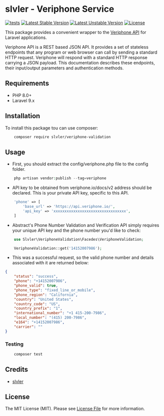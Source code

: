 # slvler - Veriphone Service


[![tests](https://github.com/slvler/veriphone-service/actions/workflows/tests.yml/badge.svg)](https://github.com/slvler/veriphone-service/actions/workflows/tests.yml)
[![Latest Stable Version](http://poser.pugx.org/slvler/veriphone-validation/v)](https://packagist.org/packages/slvler/veriphone-validation) 
[![Latest Unstable Version](http://poser.pugx.org/slvler/veriphone-validation/v/unstable)](https://packagist.org/packages/slvler/veriphone-validation) 
[![License](http://poser.pugx.org/slvler/veriphone-validation/license)](https://packagist.org/packages/slvler/veriphone-validation) 


This package provides a convenient wrapper to the [Veriphone API](https://veriphone.io/docs/v2)  for Laravel applications.

Veriphone API is a REST based JSON API. It provides a set of stateless endpoints that any program or web browser can call by sending a standard HTTP request.
Veriphone will respond with a standard HTTP response carrying a JSON payload. 
This documentation describes these endpoints, their input/output parameters and authentication methods.


## Requirements

- PHP 8.0+
- Laravel 9.x


## Installation

To install this package tou can use composer:

```bash
    composer require slvler/veriphone-validation
```
## Usage

- First, you should extract the config/veriphone.php file to the config folder.

```php
    php artisan vendor:publish --tag=veriphone
```

- API key to be obtained from veriphone.io/docs/v2 address should be declared. This is your private API key, specific to this API.

```php
    'phone' => [
        'base_url' => 'https://api.veriphone.io/',
        'api_key' => 'xxxxxxxxxxxxxxxxxxxxxxxxxxxxxxxxx',
    ]
```

- Abstract's Phone Number Validation and Verification API simply requires your unique API key and the phone number you'd like to check:

```php
    use Slvler\VeriphoneValidation\Facedes\VeriphoneValidation;

    VeriphoneValidation::get('14152007986');
```

- This was a successful request, so the valid phone number and details associated with it are returned below:

```json
{
    "status": "success",
    "phone": "+14152007986",
    "phone_valid": true,
    "phone_type": "fixed_line_or_mobile",
    "phone_region": "California",
    "country": "United States",
    "country_code": "US",
    "country_prefix": "1",
    "international_number": "+1 415-200-7986",
    "local_number": "(415) 200-7986",
    "e164": "+14152007986",
    "carrier": ""
}
```


### Testing

```bash
    composer test
```

## Credits

-   [slvler](https://github.com/slvler)


## License

The MIT License (MIT). Please see [License File](https://github.com/slvler/veriphone-service/blob/main/LICENSE.md) for more information.
